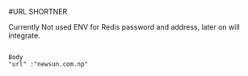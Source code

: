 #URL SHORTNER

Currently Not used ENV for Redis password and address, later on will integrate.

``` Post Request: /short, 

Body 
"url" :"newsun.com.np"

```

``` GET Request : /DK93KD

```

